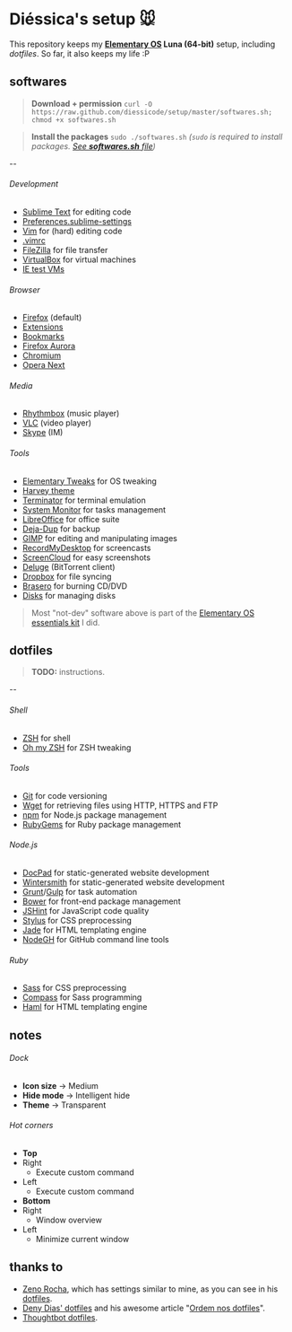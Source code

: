 # Diéssica's setup :mouse:
This repository keeps my **[Elementary OS](http://elementaryos.org/) Luna (64-bit)** setup, including *dotfiles*. So far, it also keeps my life :P

## softwares
> **Download + permission** 
`curl -O https://raw.github.com/diessicode/setup/master/softwares.sh; chmod +x softwares.sh`

> **Install the packages** `sudo ./softwares.sh` *(`sudo` is required to install packages. [See **softwares.sh** file](https://raw.github.com/diessicode/setup/master/softwares.sh))*

--

###### Development
* [Sublime Text](http://sublimetext.com) for editing code
 * [Preferences.sublime-settings](https://github.com/diessicode/setup/blob/master/sublimetext/Preferences.sublime-settings)
* [Vim](http://vim.org) for (hard) editing code
 * [.vimrc](https://github.com/diessicode/setup/blob/master/dot/.vimrc)
* [FileZilla](https://filezilla-project.org) for file transfer
* [VirtualBox](https://virtualbox.org/) for virtual machines
 * [IE test VMs](http://modern.ie/pt-br/virtualization-tools)

###### Browser
* [Firefox](http://mozilla.org/firefox) (default)
 * [Extensions]()
 * [Bookmarks]()
* [Firefox Aurora](http://mozilla.org/en-US/firefox/aurora/)
* [Chromium](http://chromium.org/)
* [Opera Next](http://opera.com/computer/next)

###### Media
* [Rhythmbox](https://projects.gnome.org/rhythmbox/) (music player)
* [VLC](http://videolan.org/vlc) (video player)
* [Skype](http://skype.com) (IM)

###### Tools
* [Elementary Tweaks](https://code.launchpad.net/~versable/elementary-community/elementary-tweaks) for OS tweaking
 * [Harvey theme](https://code.launchpad.net/~versable/elementary-community/elementary-harvey-theme)
* [Terminator](http://software.jessies.org/terminator/) for terminal emulation
* [System Monitor](https://launchpad.net/gnome-system-monitor) for tasks management
* [LibreOffice](http://libreoffice.org) for office suite
* [Deja-Dup](https://launchpad.net/deja-dup) for backup
* [GIMP](http://gimp.org/) for editing and manipulating images
* [RecordMyDesktop](http://recordmydesktop.sourceforge.net) for screencasts
* [ScreenCloud](http://screencloud.net/) for easy screenshots
* [Deluge](http://deluge-torrent.org/) (BitTorrent client)
* [Dropbox](https://dropbox.com/) for file syncing 
* [Brasero](https://projects.gnome.org/brasero) for burning CD/DVD
* [Disks](https://launchpad.net/gnome-disk-utility) for managing disks

> Most "not-dev" software above is part of the [Elementary OS essentials kit](https://github.com/diessicode/elementaryos-essentials) I did. 

## dotfiles
> **TODO:** instructions.

--

###### Shell
* [ZSH](http://zsh.sourceforge.net) for shell
* [Oh my ZSH](https://github.com/robbyrussell/oh-my-zsh) for ZSH tweaking

###### Tools
* [Git](http://git-scm.com/) for code versioning
* [Wget](http://gnu.org/software/wget/) for retrieving files using HTTP, HTTPS and FTP
* [npm](https://npmjs.org/) for Node.js package management
* [RubyGems](http://rubygems.org/) for Ruby package management

###### Node.js
* [DocPad](http:/docpad.org) for static-generated website development
* [Wintersmith](wintersmith.io) for static-generated website development
* [Grunt](http://gruntjs.com/)/[Gulp](http://gulpjs.com/) for task automation 
* [Bower](https://github.com/bower/bower) for front-end package management
* [JSHint](http://jshint.com) for JavaScript code quality
* [Stylus](http://learnboost.github.io/stylus) for CSS preprocessing
* [Jade](http://jade-lang.com) for HTML templating engine
* [NodeGH](http://www.nodegh.io/) for GitHub command line tools

###### Ruby
* [Sass](http://sass-lang.com) for CSS preprocessing
* [Compass](http://compass-style.org/) for Sass programming
* [Haml](http://haml.info) for HTML templating engine

## notes
###### Dock
* **Icon size** → Medium
* **Hide mode** → Intelligent hide
* **Theme** → Transparent

###### Hot corners
* **Top**
 * Right
   * Execute custom command
 * Left
   * Execute custom command
* **Bottom**
 * Right
   * Window overview
 * Left
   * Minimize current window

## thanks to
* [Zeno Rocha](https://github.com/zenorocha), which has settings similar to mine, as you can see in his [dotfiles](https://github.com/zenorocha).
* [Deny Dias' dotfiles](https://github.com/denydias/dotfiles) and his awesome article "[Ordem nos dotfiles](http://mexapi.macpress.com.br/2013/10/ordem-nos-dotfiles.html#.UoaawUPpYsk)".
* [Thoughtbot dotfiles](https://github.com/thoughtbot/dotfiles).
